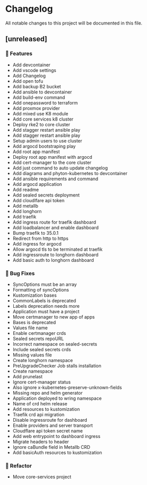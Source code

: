 # Changelog

All notable changes to this project will be documented in this file.

## [unreleased]

### 🚀 Features

- Add devcontainer
- Add vscode settings
- Add Changelog
- Add open tofu
- Add backup B2 bucket
- Add ansible to devcontainer
- Add build-env command
- Add onepassword to terraform
- Add proxmox provider
- Add mixed use K8 module
- Add core services k8 cluster
- Deploy rke2 to core cluster
- Add stagger restart ansible play
- Add stagger restart ansible play
- Setup admin users to use cluster
- Add argocd bootstraping play
- Add root app manifest
- Deploy root app manifest with argocd
- Add cert-manager to the core cluster
- Add just command to auto update changelog
- Add diagrams and phyton-kubernetes to devcontainer
- Add ansible requirements and command
- Add argocd application
- Add readme
- Add sealed secrets deployment
- Add cloudlfare api token
- Add metallb
- Add longhorn
- Add traefik
- Add ingress route for traefik dashboard
- Add loadbalancer and enable dashboard
- Bump traefik to 35.0.1
- Redirect from http to https
- Add ingress for argocd
- Allow argocd tls to be terminated at traefik
- Add ingressroute to longhorn dashboard
- Add basic auth to longhorn dashboard

### 🐛 Bug Fixes

- SyncOptions must be an array
- Formatting of syncOptions
- Kustomization bases
- CommonLabels is deprecated
- Labels deprecation needs more
- Application must have a project
- Move certmanager to new app of apps
- Bases is deprecated
- Values file name
- Enable certmanager crds
- Sealed secrets repoURL
- Incorrect namespace on sealed-secrets
- Include sealed secrets crds
- Missing values file
- Create longhorn namespace
- PreUpgradeChecker Job stalls installation
- Create namespace
- Add prunelast
- Ignore cert-manager status
- Also ignore x-kubernetes-preserve-unknown-fields
- Missing repo and helm generator
- Application deployed to wring namespace
- Name of crd helm release
- Add resources to kustomization
- Traefik crd api migration
- Disable ingressroute for dashboard
- Enable providers and server transport
- Cloudflare api token secret name
- Add web entrypoint to dashboard ingress
- Migrate headers to header
- Ignore caBundle field in Metallb CRD
- Add basicAuth resources to kustomization

### 🚜 Refactor

- Move core-services project

<!-- generated by git-cliff -->
